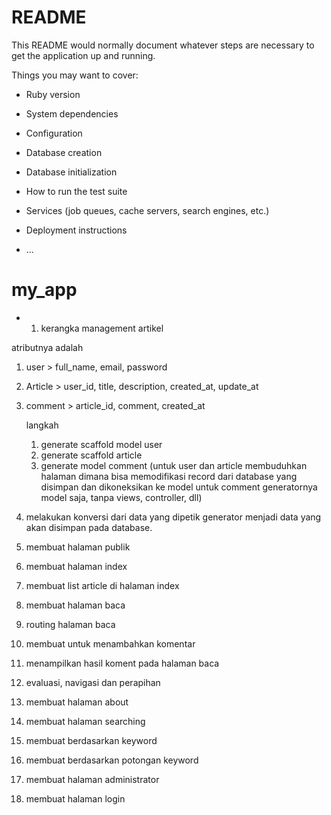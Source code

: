 # README

This README would normally document whatever steps are necessary to get the
application up and running.

Things you may want to cover:

* Ruby version

* System dependencies

* Configuration

* Database creation

* Database initialization

* How to run the test suite

* Services (job queues, cache servers, search engines, etc.)

* Deployment instructions

* ...
# my_app


* 1. kerangka management artikel

atributnya adalah 
1. user > full_name, email, password
2. Article > user_id, title, description, created_at, update_at
3. comment > article_id, comment, created_at

    langkah 
    1. generate scaffold model user
    2. generate scaffold article
    3. generate model comment (untuk user dan article membuduhkan halaman dimana bisa memodifikasi record dari database yang disimpan dan dikoneksikan ke model untuk comment generatornya model saja, tanpa views, controller, dll)

2. melakukan konversi dari data yang dipetik generator menjadi data yang akan disimpan pada database.
3. membuat halaman publik
4. membuat halaman index
5. membuat list article di halaman index
6. membuat halaman baca
7. routing halaman baca
8. membuat untuk menambahkan komentar
9. menampilkan hasil koment pada halaman baca
10. evaluasi, navigasi dan perapihan
11. membuat halaman about
12. membuat halaman searching
13. membuat berdasarkan keyword
14. membuat berdasarkan potongan keyword
15. membuat halaman administrator
16. membuat halaman login

